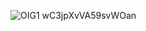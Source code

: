 ![OIG1 wC3jpXvVA59svWOan](https://github.com/Aryan4433/POWER_BI_DASHBOARDS/assets/118589541/414c1d6c-76d3-42aa-9ec1-33ca952fac7d)
